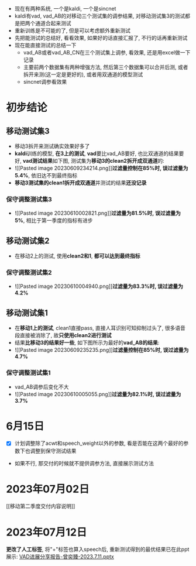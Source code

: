 - 现在有两种系统, 一个是kaldi, 一个是sincnet
- kaldi有vad, vad_AB的对移动三个测试集的调参结果, 对移动测试集3的测试都是把两个通道合起来测试
- 重新训练是不可能的了, 但是可以考虑额外重新测试
- 先把能测试的总结好, 看看效果, 如果好的话直接汇报了, 不行的话再重新测试
- 现在能直接测试的总结一下
	- vad_AB或者vad_AB_CN在三个测试集上调参, 看效果, 还是用excel做一下记录
	- 主要前两个数据集有两种增强方法, 然后第三个数据集可以合并后测, 或者拆开来测(这一定是更好的), 或者用双通道的模型测试
	- sincnet调参看效果

# 初步结论
## 移动测试集3
- 移动3拆开来测试确实效果好多了
- **kaldi**训练的模型, **在3上的测试**, **vad**要比vad_AB要好, 也比双通道的结果要好, **vad测试结果**如下图, 测试集为**移动3的clean2拆开成双通道**的:
- ![[Pasted image 20230609234214.png]]**过滤量控制在85%时, 误过滤量为5.4%**, 依旧达不到最终指标
- **移动3测试集的clean1拆开成双通道**并测试的结果**还没记录**
### 保守调整测试集3
- ![[Pasted image 20230610002821.png]]**过滤量为81.5%时, 误过滤量为5%**, 相比于第一季度的指标有进步
## 移动测试集2
- 在移动2上的测试, 使用**clean2和1**, **都可以达到最终指标**
### 保守调整测试集2
- ![[Pasted image 20230610004940.png]]**过滤量为83.3%时, 误过滤量为4.2%**
## 移动测试集1
- 在**移动1上的测试**, clean1直接pass, 直接人耳识别可知抑制过头了, 很多语音段直接被消除了, 故**只使用clean2进行测试**
- 结果**比移动3的结果好一些**, 如下图所示为最好的**vad_AB的结果**:
- ![[Pasted image 20230609235235.png]]**过滤量控制在85%时, 误过滤量为4.7%**
### 保守调整测试集1
- vad_AB调参后变化不大
- ![[Pasted image 20230610005055.png]]**过滤量为82.1%时, 误过滤量为3.7%**

# 6月15日
- [x] 计划调整除了acwt和speech_weight以外的参数, 看是否能在这两个最好的参数下也调整到保守测试结果
- 如果不行, 那交付的时候就不提供调参方法, 直接展示测试方法

# 2023年07月02日
[[移动第二季度交付内容说明]]

# 2023年07月12日
**更改了人工标签**, 将"+"标签也算入speech后, 重新测试得到的最优结果已在此ppt展示:
[VAD进展分享报告-曾奕臻-2023.7.11.pptx](hook://file/Td9i2uVoX?p=56e75Yqo6aG555uuL+e7hOS8muaxh+aKpXBwdA==&n=VAD%E8%BF%9B%E5%B1%95%E5%88%86%E4%BA%AB%E6%8A%A5%E5%91%8A%2D%E6%9B%BE%E5%A5%95%E8%87%BB%2D2023%2E7%2E11%2Epptx)